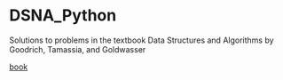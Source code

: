 # DSNA_Python
Solutions to problems in the textbook Data Structures and Algorithms by Goodrich, Tamassia, and Goldwasser

[book](https://covers.vitalbook.com/vbid/9781118549582/width/200)
